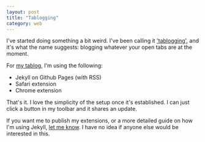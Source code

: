 ```yaml
---
layout: post
title: "Tablogging"
category: web
---
```


I've started doing something a bit weird. I've been calling it ['tablogging'](http://matthewpalmer.net/tablog/what.html), and it's what the name suggests: 
blogging whatever your open tabs are at the moment.

For [my tablog](http://matthewpalmer.net/tablog/), I'm using the following:
- Jekyll on Github Pages (with RSS)
- Safari extension
- Chrome extension

That's it. I love the simplicity of the setup once it's established. I can just click a button in my toolbar and 
it shares an update.

If you want me to publish my extensions, or a more detailed guide on how I'm using Jekyll, [let me know](http://twitter.com/_matthewpalmer). I have no idea if anyone else would be interested in this.
